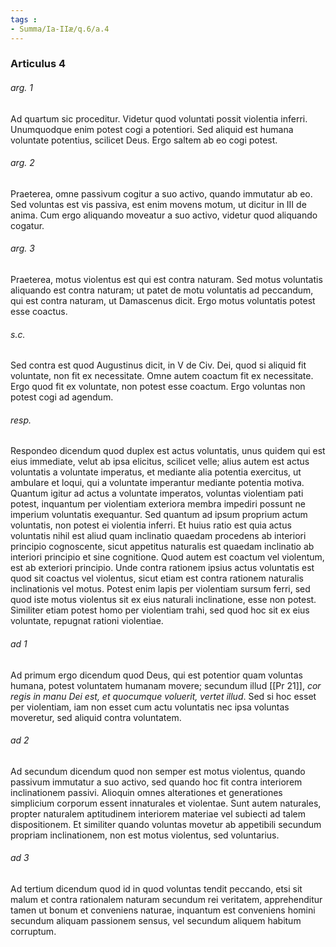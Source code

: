```yaml
---
tags : 
- Summa/Ia-IIæ/q.6/a.4
---
```


### Articulus 4

###### arg. 1
Ad quartum sic proceditur. Videtur quod voluntati possit violentia inferri. Unumquodque enim potest cogi a potentiori. Sed aliquid est humana voluntate potentius, scilicet Deus. Ergo saltem ab eo cogi potest.

###### arg. 2
Praeterea, omne passivum cogitur a suo activo, quando immutatur ab eo. Sed voluntas est vis passiva, est enim movens motum, ut dicitur in III de anima. Cum ergo aliquando moveatur a suo activo, videtur quod aliquando cogatur.

###### arg. 3
Praeterea, motus violentus est qui est contra naturam. Sed motus voluntatis aliquando est contra naturam; ut patet de motu voluntatis ad peccandum, qui est contra naturam, ut Damascenus dicit. Ergo motus voluntatis potest esse coactus.

###### s.c.
Sed contra est quod Augustinus dicit, in V de Civ. Dei, quod si aliquid fit voluntate, non fit ex necessitate. Omne autem coactum fit ex necessitate. Ergo quod fit ex voluntate, non potest esse coactum. Ergo voluntas non potest cogi ad agendum.

###### resp.
Respondeo dicendum quod duplex est actus voluntatis, unus quidem qui est eius immediate, velut ab ipsa elicitus, scilicet velle; alius autem est actus voluntatis a voluntate imperatus, et mediante alia potentia exercitus, ut ambulare et loqui, qui a voluntate imperantur mediante potentia motiva. Quantum igitur ad actus a voluntate imperatos, voluntas violentiam pati potest, inquantum per violentiam exteriora membra impediri possunt ne imperium voluntatis exequantur. Sed quantum ad ipsum proprium actum voluntatis, non potest ei violentia inferri. Et huius ratio est quia actus voluntatis nihil est aliud quam inclinatio quaedam procedens ab interiori principio cognoscente, sicut appetitus naturalis est quaedam inclinatio ab interiori principio et sine cognitione. Quod autem est coactum vel violentum, est ab exteriori principio. Unde contra rationem ipsius actus voluntatis est quod sit coactus vel violentus, sicut etiam est contra rationem naturalis inclinationis vel motus. Potest enim lapis per violentiam sursum ferri, sed quod iste motus violentus sit ex eius naturali inclinatione, esse non potest. Similiter etiam potest homo per violentiam trahi, sed quod hoc sit ex eius voluntate, repugnat rationi violentiae.

###### ad 1
Ad primum ergo dicendum quod Deus, qui est potentior quam voluntas humana, potest voluntatem humanam movere; secundum illud [[Pr 21]], *cor regis in manu Dei est, et quocumque voluerit, vertet illud*. Sed si hoc esset per violentiam, iam non esset cum actu voluntatis nec ipsa voluntas moveretur, sed aliquid contra voluntatem.

###### ad 2
Ad secundum dicendum quod non semper est motus violentus, quando passivum immutatur a suo activo, sed quando hoc fit contra interiorem inclinationem passivi. Alioquin omnes alterationes et generationes simplicium corporum essent innaturales et violentae. Sunt autem naturales, propter naturalem aptitudinem interiorem materiae vel subiecti ad talem dispositionem. Et similiter quando voluntas movetur ab appetibili secundum propriam inclinationem, non est motus violentus, sed voluntarius.

###### ad 3
Ad tertium dicendum quod id in quod voluntas tendit peccando, etsi sit malum et contra rationalem naturam secundum rei veritatem, apprehenditur tamen ut bonum et conveniens naturae, inquantum est conveniens homini secundum aliquam passionem sensus, vel secundum aliquem habitum corruptum.

